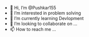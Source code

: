 - 👋 Hi, I’m @Pushkar155
- 👀 I’m interested in problem solving
- 🌱 I’m currently learning Devlopment
- 💞️ I’m looking to collaborate on ...
- 📫 How to reach me ...

<!---
Pushkar155/Pushkar155 is a ✨ special ✨ repository because its `README.md` (this file) appears on your GitHub profile.
You can click the Preview link to take a look at your changes.
--->
